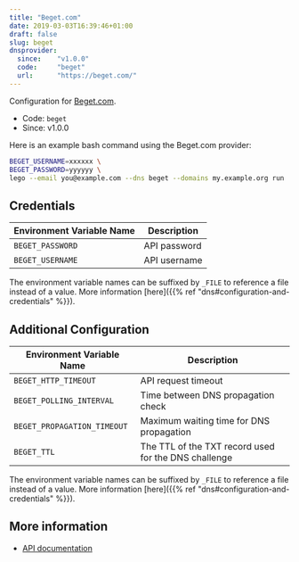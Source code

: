 ```yaml
---
title: "Beget.com"
date: 2019-03-03T16:39:46+01:00
draft: false
slug: beget
dnsprovider:
  since:    "v1.0.0"
  code:     "beget"
  url:      "https://beget.com/"
---
```


<!-- THIS DOCUMENTATION IS AUTO-GENERATED. PLEASE DO NOT EDIT. -->
<!-- providers/dns/beget/beget.toml -->
<!-- THIS DOCUMENTATION IS AUTO-GENERATED. PLEASE DO NOT EDIT. -->


Configuration for [Beget.com](https://beget.com/).


<!--more-->

- Code: `beget`
- Since: v1.0.0


Here is an example bash command using the Beget.com provider:

```bash
BEGET_USERNAME=xxxxxx \
BEGET_PASSWORD=yyyyyy \
lego --email you@example.com --dns beget --domains my.example.org run
```




## Credentials

| Environment Variable Name | Description |
|-----------------------|-------------|
| `BEGET_PASSWORD` | API password |
| `BEGET_USERNAME` | API username |

The environment variable names can be suffixed by `_FILE` to reference a file instead of a value.
More information [here]({{% ref "dns#configuration-and-credentials" %}}).


## Additional Configuration

| Environment Variable Name | Description |
|--------------------------------|-------------|
| `BEGET_HTTP_TIMEOUT` | API request timeout |
| `BEGET_POLLING_INTERVAL` | Time between DNS propagation check |
| `BEGET_PROPAGATION_TIMEOUT` | Maximum waiting time for DNS propagation |
| `BEGET_TTL` | The TTL of the TXT record used for the DNS challenge |

The environment variable names can be suffixed by `_FILE` to reference a file instead of a value.
More information [here]({{% ref "dns#configuration-and-credentials" %}}).




## More information

- [API documentation](https://beget.com/ru/kb/api/funkczii-upravleniya-dns)

<!-- THIS DOCUMENTATION IS AUTO-GENERATED. PLEASE DO NOT EDIT. -->
<!-- providers/dns/beget/beget.toml -->
<!-- THIS DOCUMENTATION IS AUTO-GENERATED. PLEASE DO NOT EDIT. -->
